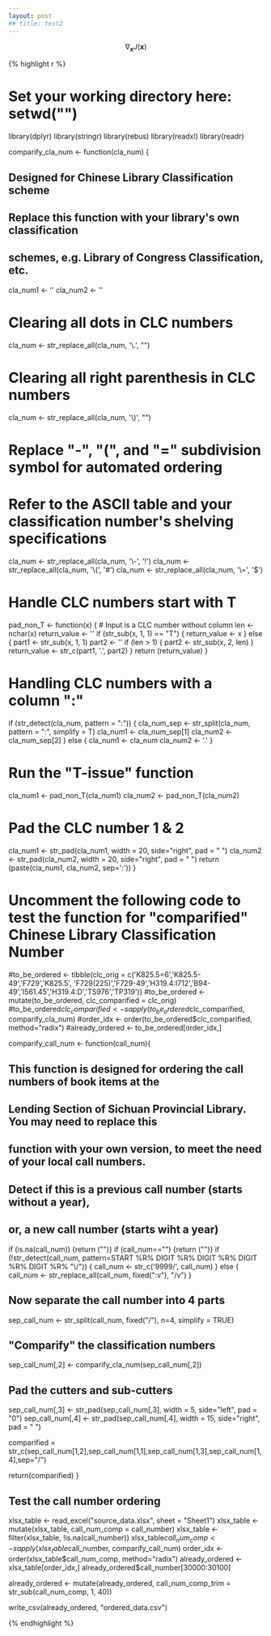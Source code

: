 ```yaml
---
layout: post
## title: test2
---
```



$$ \nabla_\boldsymbol{x} J(\boldsymbol{x}) $$


{% highlight r %}
# Set your working directory here: setwd("") 

library(dplyr)
library(stringr)
library(rebus)
library(readxl)
library(readr)

comparify_cla_num <- function(cla_num) {
  ## Designed for Chinese Library Classification scheme
  ## Replace this function with your library's own classification
  ## schemes, e.g. Library of Congress Classification, etc.
  
  cla_num1 <- ''
  cla_num2 <- ''
  
  # Clearing all dots in CLC numbers
  cla_num <- str_replace_all(cla_num, '\\.', "")
  
  # Clearing all right parenthesis in CLC numbers
  cla_num <- str_replace_all(cla_num, '\\)', "")
  
  # Replace "-", "(", and "=" subdivision symbol for automated ordering
  # Refer to the ASCII table and your classification number's shelving specifications
  cla_num <- str_replace_all(cla_num, '\\-', '!')
  cla_num <- str_replace_all(cla_num, '\\(', '#')
  cla_num <- str_replace_all(cla_num, '\\=', '$')
  
  # Handle CLC numbers start with T
  pad_non_T <- function(x) {
    # Input is a CLC number without column
    len <- nchar(x)
    return_value <- ''
    if (str_sub(x, 1, 1) == "T") {
      return_value <- x
    } else {
      part1 <- str_sub(x, 1, 1)
      part2 <- ''
      if (len > 1) {
        part2 <- str_sub(x, 2, len)
      }
      return_value <- str_c(part1, '.', part2)
    }
    return (return_value)
  }
  
  # Handling CLC numbers with a column ":"
  if (str_detect(cla_num, pattern = ":")) {
    cla_num_sep <- str_split(cla_num, pattern = ":", simplify = T)
    cla_num1 <- cla_num_sep[1]
    cla_num2 <- cla_num_sep[2]
  } else {
    cla_num1 <- cla_num
    cla_num2 <- '.'
  }
  
  # Run the "T-issue" function
  cla_num1 <- pad_non_T(cla_num1)
  cla_num2 <- pad_non_T(cla_num2)
  
  # Pad the CLC number 1 & 2
  cla_num1 <- str_pad(cla_num1, width = 20, side="right", pad = " ")
  cla_num2 <- str_pad(cla_num2, width = 20, side="right", pad = " ")
  return (paste(cla_num1, cla_num2, sep=':'))
}

# Uncomment the following code to test the function for "comparified" Chinese Library Classification Number

#to_be_ordered <- tibble(clc_orig = c('K825.5=6','K825.5-49','F729','K825.5', 'F729(225)','F729-49','H319.4:I712','B94-49','I561.45','H319.4:D','TS976','TP319'))
#to_be_ordered <- mutate(to_be_ordered, clc_comparified = clc_orig)
#to_be_ordered$clc_comparified <- sapply(to_be_ordered$clc_comparified, comparify_cla_num)
#order_idx <- order(to_be_ordered$clc_comparified, method="radix")
#already_ordered <- to_be_ordered[order_idx,]

comparify_call_num <- function(call_num){
  
  ## This function is designed for ordering the call numbers of book items at the 
  ## Lending Section of Sichuan Provincial Library. You may need to replace this 
  ## function with your own version, to meet the need of your local call numbers.
  
  ## Detect if this is a previous call number (starts without a year), 
  ## or, a new call number (starts wiht a year)
  if (is.na(call_num)) {return ("")}
  if (call_num=="") {return ("")}
  if (!str_detect(call_num, pattern=START %R% DIGIT %R% DIGIT %R% DIGIT %R% DIGIT %R% "\\/")) {
    call_num <- str_c('9999/', call_num)
  } else {
    call_num <- str_replace_all(call_num, fixed(":v"), "/v")
  }
  
  ## Now separate the call number into 4 parts
  sep_call_num <- str_split(call_num, fixed("/"), n=4, simplify = TRUE)
  
  ## "Comparify" the classification numbers
  sep_call_num[,2] <- comparify_cla_num(sep_call_num[,2])
  
  ## Pad the cutters and sub-cutters
  sep_call_num[,3] <- str_pad(sep_call_num[,3], width = 5, side="left", pad = "0")
  sep_call_num[,4] <- str_pad(sep_call_num[,4], width = 15, side="right", pad = " ")
  
  comparified = str_c(sep_call_num[1,2],sep_call_num[1,1],sep_call_num[1,3],sep_call_num[1,4],sep="/")
  
  return(comparified)
}

## Test the call number ordering

xlsx_table <- read_excel("source_data.xlsx", sheet = "Sheet1")
xlsx_table <- mutate(xlsx_table, call_num_comp = call_number)
xlsx_table <- filter(xlsx_table, !is.na(call_number))
xlsx_table$call_num_comp <- sapply(xlsx_table$call_number, comparify_call_num)
order_idx <- order(xlsx_table$call_num_comp, method="radix")
already_ordered <- xlsx_table[order_idx,]
already_ordered$call_number[30000:30100]

already_ordered <- mutate(already_ordered, call_num_comp_trim = str_sub(call_num_comp, 1, 40))

write_csv(already_ordered, "ordered_data.csv")

{% endhighlight %}
